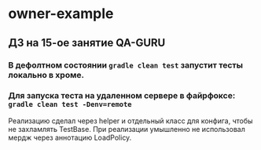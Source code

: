 # owner-example

## ДЗ на 15-ое занятие QA-GURU

### В дефолтном состоянии `gradle clean test` запустит тесты локально в хроме.
### Для запуска теста на удаленном сервере в файрфоксе: `gradle clean test -Denv=remote`

Реализацию сделал через helper и отдельный класс для конфига, чтобы не захламлять TestBase.
При реализации умышленно не использовал мердж через аннотацию LoadPolicy.


